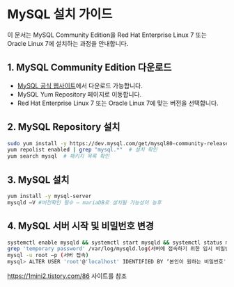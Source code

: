 # MySQL 설치 가이드

이 문서는 MySQL Community Edition을 Red Hat Enterprise Linux 7 또는 Oracle Linux 7에 설치하는 과정을 안내합니다.

## 1. MySQL Community Edition 다운로드

- [MySQL 공식 웹사이트](https://www.mysql.com/products/community/)에서 다운로드 가능합니다.
- MySQL Yum Repository 페이지로 이동합니다.
- Red Hat Enterprise Linux 7 또는 Oracle Linux 7에 맞는 버전을 선택합니다.

## 2. MySQL Repository 설치

```bash
sudo yum install -y https://dev.mysql.com/get/mysql80-community-release-el7-3.noarch.rpm
yum repolist enabled | grep "mysql.*"  # 설치 확인
yum search mysql  # 패키지 목록 확인
```


## 3. MySQL 설치

```bash
yum install -y mysql-server
mysqld –V #버전확인 필수 – mariaDB로 설치될 가능성이 농후
```

## 4. MySQL 서버 시작 및 비밀번호 변경

```bash
systemctl enable mysqld && systemctl start mysqld && systemctl status mysqld (서버시작)
grep 'temporary password' /var/log/mysqld.log(서버에 접속하기 위한 임시 비밀번호 확인)
mysql -u root –p (서버 접속)
mysql> ALTER USER 'root'@'localhost' IDENTIFIED BY ‘본인이 원하는 비밀번호'; (비밀번호 변경)
```
 
https://1mini2.tistory.com/86 
사이트를 참조
